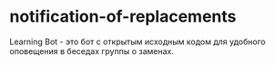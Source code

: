 # notification-of-replacements
Learning Bot - это бот с открытым исходным кодом для удобного оповещения в беседах группы о заменах.
